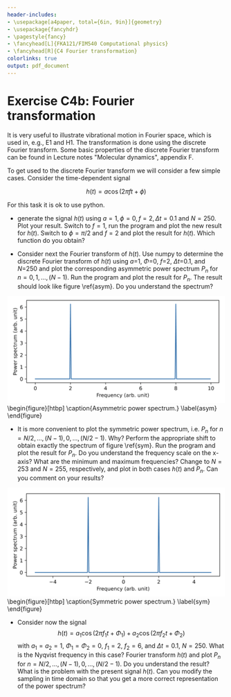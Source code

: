 ```yaml
---
header-includes:
- \usepackage[a4paper, total={6in, 9in}]{geometry}
- \usepackage{fancyhdr}
- \pagestyle{fancy}
- \fancyhead[L]{FKA121/FIM540 Computational physics}
- \fancyhead[R]{C4 Fourier transformation}
colorlinks: true
output: pdf_document
---
```

# Exercise C4b: Fourier transformation

It is very useful to illustrate vibrational motion in Fourier space, which is used in, e.g., E1 and H1.
The transformation is done using the discrete Fourier transform.
Some basic properties of the discrete Fourier transform can be found in Lecture notes "Molecular dynamics", appendix F. 

To get used to the discrete Fourier transform we will consider a few simple cases.
Consider the time-dependent signal

$$ h(t) = a \cos{(2 \pi f t + \phi)} $$

For this task it is ok to use python.

 - generate the signal $h(t)$ using $a=1, \phi=0, f=2, \Delta t = 0.1$ and $N=250.$ Plot your result. Switch to $f=1$, run the program and plot the new result for $h(t)$. Switch to $\phi=\pi/2$ and $f=2$ and plot the result for $h(t)$. Which function do you obtain?

 - Consider next the Fourier transform of $h(t)$. Use numpy to determine the discrete Fourier transform of $h(t)$ using $a$=1, $\Phi$=0, $f$=2, $\Delta t$=0.1, and $N$=250 and plot the corresponding asymmetric power spectrum $P_n$ for $n=0,1,\ldots,(N-1)$. Run the program and plot the result for $P_n$. The result should look like figure \ref{asym}. Do you understand the spectrum?

![Asymmetric power spectrum.](.figures/asymm.png)
\begin{figure}[htbp]
\caption{Asymmetric power spectrum.}
\label{asym}
\end{figure}

- It is more convenient to plot the symmetric power spectrum, i.e. $P_n$ for $n=N/2,\dots,(N-1),0,\ldots,(N/2-1)$. Why?
  Perform the appropriate shift to obtain exactly the spectrum of figure \ref{sym}.
  Run the program and plot the result for $P_n$.
  Do you understand the frequency scale on the x-axis? What are the minimum and
  maximum frequencies? Change to $N=253$ and $N=255$, respectively, and plot in both
  cases $h(t)$ and $P_n$. Can you comment on your results?

![Symmetric power spectrum.](.figures/symm.png)
\begin{figure}[htbp]
\caption{Symmetric power spectrum.}
\label{sym}
\end{figure}


- Consider now the signal
  $$ h(t) = a_1 \cos{(2 \pi f_1 t + \Phi_1)} + a_2 \cos{(2 \pi f_2 t + \Phi_2)} $$
  with $a_1 = a_2 = 1$, $\Phi_1 = \Phi_2 = 0$, $f_1 = 2$, $f_2 = 6$, and $\Delta t = 0.1$, $N=250$.
  What is the Nyqvist frequency in this case?
  Fourier transform $h(t)$ and plot $P_n$ for $n=N/2,\dots,(N-1),0,\ldots,(N/2-1)$.
  Do you understand the result?
  What is the problem with the present signal $h(t)$.
  Can you modify the sampling in time domain so that you get a more correct representation of the power spectrum?
